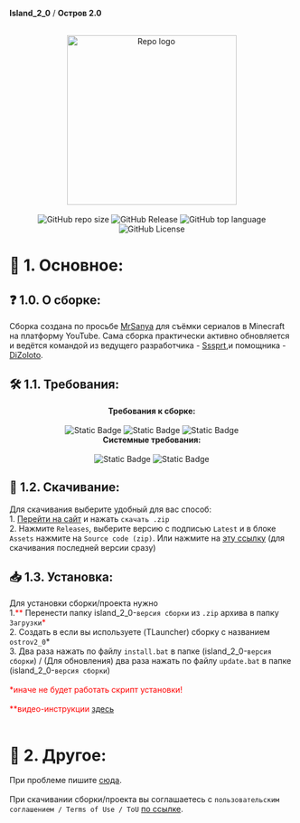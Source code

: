 **Island_2_0** / **Остров 2.0**<br><br>
<p align="center">
  <img alt="Repo logo" src="https://github.com/Sssprt/Island_2_0/assets/145202052/e9345819-d04a-4b78-ade6-d97ed049285b" width="300"><br><br>
  <img alt="GitHub repo size" src="https://img.shields.io/github/repo-size/Sssprt/Island_2_0?style=for-the-badge">
  <img alt="GitHub Release" src="https://img.shields.io/github/v/release/Sssprt/Island_2_0?style=for-the-badge">
  <img alt="GitHub top language" src="https://img.shields.io/github/languages/top/Sssprt/Island_2_0?style=for-the-badge">
  <img alt="GitHub License" src="https://img.shields.io/github/license/Sssprt/Island_2_0?style=for-the-badge">
</p>

<h1>📣 1. Основное:</h1>
<h2>❓ 1.0. О сборке:</h2>
<p>
  Сборка создана по просьбе <a href="https://www.youtube.com/@MrSanya.">MrSanya</a> для съёмки сериалов в Minecraft на платформу YouTube. Сама сборка практически активно обновляется и ведётся командой из ведущего разработчика - <a href="https://github.com/Sssprt">Sssprt</a>,и помощника - <a href="https://github.com/DiZoloto">DiZoloto</a>.
</p>
<h2>🛠️ 1.1. Требования:</h2>
<p align="center">
  <b>Требования к сборке:</b><br><br>
  <img alt="Static Badge" src="https://img.shields.io/badge/версия-1.18.2-blue?style=for-the-badge">
  <img alt="Static Badge" src="https://img.shields.io/badge/forge-40.2.21-blue?style=for-the-badge">
  <img alt="Static Badge" src="https://img.shields.io/badge/название-ostrov2__0-blue?style=for-the-badge"><br>
  <b>Системные требования:</b><br><br>
  <img alt="Static Badge" src="https://img.shields.io/badge/Windows-11/10/7-blue?style=for-the-badge">
  <img alt="Static Badge" src="https://img.shields.io/badge/Linux-Fedora/Ubuntu/другие-blue?style=for-the-badge"><br>
</p>

<h2>📩 1.2. Скачивание:</h2>
<p>
  Для скачивания выберите удобный для вас способ:<br>
  1. <a href="https://ssprtcomm.tilda.ws/ostrov_2_0">Перейти на сайт</a> и нажать <code>скачать .zip</code><br>
  2. Нажмите <code>Releases</code>, выберите версию с подписью <code>Latest</code> и в блоке <code>Assets</code> нажмите на <code>Source code (zip)</code>. Или нажмите на <a href="https://github.com/Sssprt/Island_2_0/archive/refs/tags/4.5.0-release.zip">эту ссылку</a> (для скачивания последней версии сразу)
</p>

<h2>📥 1.3. Установка:</h2>
<p>
  Для установки сборки/проекта нужно<br>
  1.<span style="color:red">**</span> Перенести папку island_2_0-<code>версия сборки</code> из <code>.zip</code> архива в папку <code>Загрузки</code><span style="color:red">*</span><br>
  2. Создать в если вы используете (TLauncher) сборку с названием <code>ostrov2_0</code>*<br>
  3. Два раза нажать по файлу <code>install.bat</code> в папке (island_2_0-<code>версия сборки</code>) / (Для обновления) два раза нажать по файлу <code>update.bat</code> в папке (island_2_0-<code>версия сборки</code>)<br><br>
  <span style="color:red">*иначе не будет работать скрипт установки!</span><br><br>
  <span style="color:red">**видео-инструкции <a href="">здесь</a></span><br><br>
</p>

<h1>🎴 2. Другое:</h1>
При проблеме пишите <a href="https://github.com/Sssprt/Island_2_0/issues/new/choose">сюда</a>.<br><br> 
При скачивании сборки/проекта вы соглашаетесь с <code>пользовательским соглашением / Terms of Use / ToU</code> <a href="https://github.com/Sssprt/Island_2_0/blob/main/configuration/ToU.md">по ссылке</a>.

